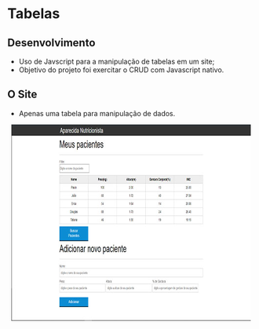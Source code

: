 # Tabelas
## Desenvolvimento
* Uso de Javscript para a manipulação de tabelas em um site;
* Objetivo do projeto foi exercitar o CRUD com Javascript nativo.


## O Site
* Apenas uma tabela para manipulação de dados.

<p align="center"><img src="https://github.com/DarlanNoetzold/Tabelas/blob/master/tables01.jpg" /></p>
